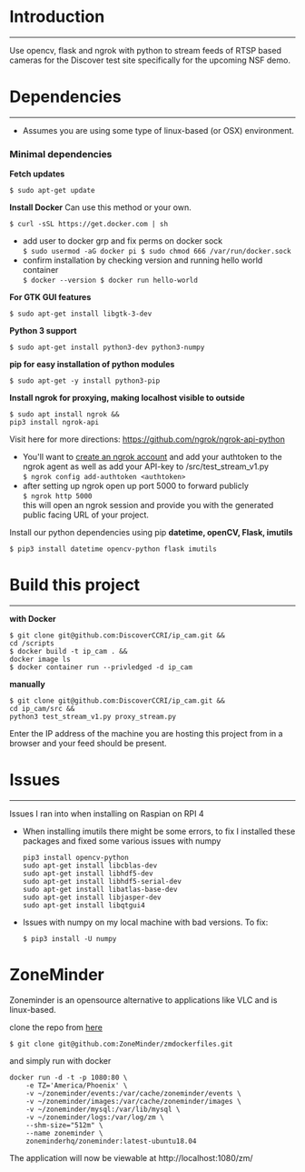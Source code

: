 # Introduction
---
Use opencv, flask and ngrok with python to stream feeds
of RTSP based cameras for the Discover test site specifically for the 
upcoming NSF demo.

# Dependencies
---
- Assumes you are using some type of linux-based (or OSX) environment. 

### Minimal dependencies
**Fetch updates**
```
$ sudo apt-get update
```

**Install Docker**
Can use this method or your own. 
```
$ curl -sSL https://get.docker.com | sh
```
- add user to docker grp and fix perms on docker sock <br>
        ```
        $ sudo usermod -aG docker pi
        $ sudo chmod 666 /var/run/docker.sock 
        ``` <br>
- confirm installation by checking version and running hello world container <br>
        ```
        $ docker --version
        $ docker run hello-world
        ``` <br>

**For GTK GUI features**
```
$ sudo apt-get install libgtk-3-dev
```

**Python 3 support**
```
$ sudo apt-get install python3-dev python3-numpy
```

**pip for easy installation of python modules**
```
$ sudo apt-get -y install python3-pip
```
**Install ngrok for proxying, making localhost visible to outside**
```
$ sudo apt install ngrok &&
pip3 install ngrok-api
```
Visit here for more directions: https://github.com/ngrok/ngrok-api-python
- You'll want to [create an ngrok account](https://dashboard.ngrok.com/get-started/setup) and 
add your authtoken to the ngrok agent as well as add your API-key to /src/test_stream_v1.py <br>
        ```
        $ ngrok config add-authtoken <authtoken>
        ``` <br>
- after setting up ngrok open up port 5000 to forward publicly <br>
        ```
        $ ngrok http 5000
        ``` <br>
this will open an ngrok session and provide you with the generated public facing
URL of your project.

Install our python dependencies using pip
**datetime, openCV, Flask, imutils**
```
$ pip3 install datetime opencv-python flask imutils
```

# Build this project
---
**with Docker**
```
$ git clone git@github.com:DiscoverCCRI/ip_cam.git &&
cd /scripts 
$ docker build -t ip_cam . &&
docker image ls
$ docker container run --privledged -d ip_cam
```
**manually**
```
$ git clone git@github.com:DiscoverCCRI/ip_cam.git &&
cd ip_cam/src &&
python3 test_stream_v1.py proxy_stream.py
```
Enter the IP address of the machine you are hosting this project from in a browser
and your feed should be present. 

# Issues
---
Issues I ran into when installing on Raspian on RPI 4
  - When installing imutils there might be some errors, to fix I installed
  these packages and fixed some various issues with numpy
    ```
    pip3 install opencv-python
    sudo apt-get install libcblas-dev
    sudo apt-get install libhdf5-dev
    sudo apt-get install libhdf5-serial-dev
    sudo apt-get install libatlas-base-dev
    sudo apt-get install libjasper-dev 
    sudo apt-get install libqtgui4 
    ```
  - Issues with numpy on my local machine with bad versions. To fix:
    ```
    $ pip3 install -U numpy
    ```
    
# ZoneMinder
Zoneminder is an opensource alternative to applications like VLC and is linux-based. 

clone the repo from [here](https://github.com/ZoneMinder/zmdockerfiles)
```
$ git clone git@github.com:ZoneMinder/zmdockerfiles.git
```
and simply run with docker
```
docker run -d -t -p 1080:80 \
    -e TZ='America/Phoenix' \
    -v ~/zoneminder/events:/var/cache/zoneminder/events \
    -v ~/zoneminder/images:/var/cache/zoneminder/images \
    -v ~/zoneminder/mysql:/var/lib/mysql \
    -v ~/zoneminder/logs:/var/log/zm \
    --shm-size="512m" \
    --name zoneminder \
    zoneminderhq/zoneminder:latest-ubuntu18.04
```
The application will now be viewable at http://localhost:1080/zm/

